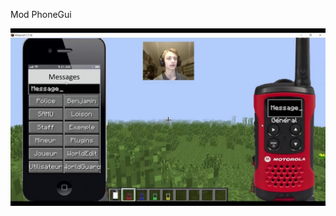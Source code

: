 Mod PhoneGui

![alt text](https://github.com/Benjamin-Loison/Lot-of-Java-projects/raw/master/PhoneGui.jpg)
